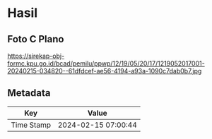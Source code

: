 # Hasil

## Foto C Plano

https://sirekap-obj-formc.kpu.go.id/bcad/pemilu/ppwp/12/19/05/20/17/1219052017001-20240215-034820--61dfdcef-ae56-4194-a93a-1090c7dab0b7.jpg


## Metadata

| Key        | Value               |
| ---------- | ------------------- |
| Time Stamp | 2024-02-15 07:00:44 |



